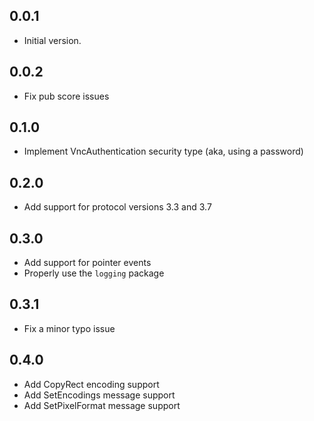 ## 0.0.1

- Initial version.

## 0.0.2

- Fix pub score issues

## 0.1.0

- Implement VncAuthentication security type (aka, using a password)

## 0.2.0

- Add support for protocol versions 3.3 and 3.7

## 0.3.0

- Add support for pointer events
- Properly use the `logging` package

## 0.3.1

- Fix a minor typo issue

## 0.4.0

- Add CopyRect encoding support
- Add SetEncodings message support
- Add SetPixelFormat message support
